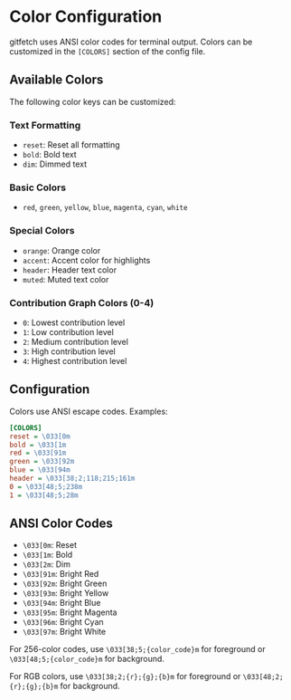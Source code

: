 # Color Configuration

gitfetch uses ANSI color codes for terminal output. Colors can be customized in the `[COLORS]` section of the config file.

## Available Colors

The following color keys can be customized:

### Text Formatting

- `reset`: Reset all formatting
- `bold`: Bold text
- `dim`: Dimmed text

### Basic Colors

- `red`, `green`, `yellow`, `blue`, `magenta`, `cyan`, `white`

### Special Colors

- `orange`: Orange color
- `accent`: Accent color for highlights
- `header`: Header text color
- `muted`: Muted text color

### Contribution Graph Colors (0-4)

- `0`: Lowest contribution level
- `1`: Low contribution level
- `2`: Medium contribution level
- `3`: High contribution level
- `4`: Highest contribution level

## Configuration

Colors use ANSI escape codes. Examples:

```ini
[COLORS]
reset = \033[0m
bold = \033[1m
red = \033[91m
green = \033[92m
blue = \033[94m
header = \033[38;2;118;215;161m
0 = \033[48;5;238m
1 = \033[48;5;28m
```

## ANSI Color Codes

- `\033[0m`: Reset
- `\033[1m`: Bold
- `\033[2m`: Dim
- `\033[91m`: Bright Red
- `\033[92m`: Bright Green
- `\033[93m`: Bright Yellow
- `\033[94m`: Bright Blue
- `\033[95m`: Bright Magenta
- `\033[96m`: Bright Cyan
- `\033[97m`: Bright White

For 256-color codes, use `\033[38;5;{color_code}m` for foreground or `\033[48;5;{color_code}m` for background.

For RGB colors, use `\033[38;2;{r};{g};{b}m` for foreground or `\033[48;2;{r};{g};{b}m` for background.

